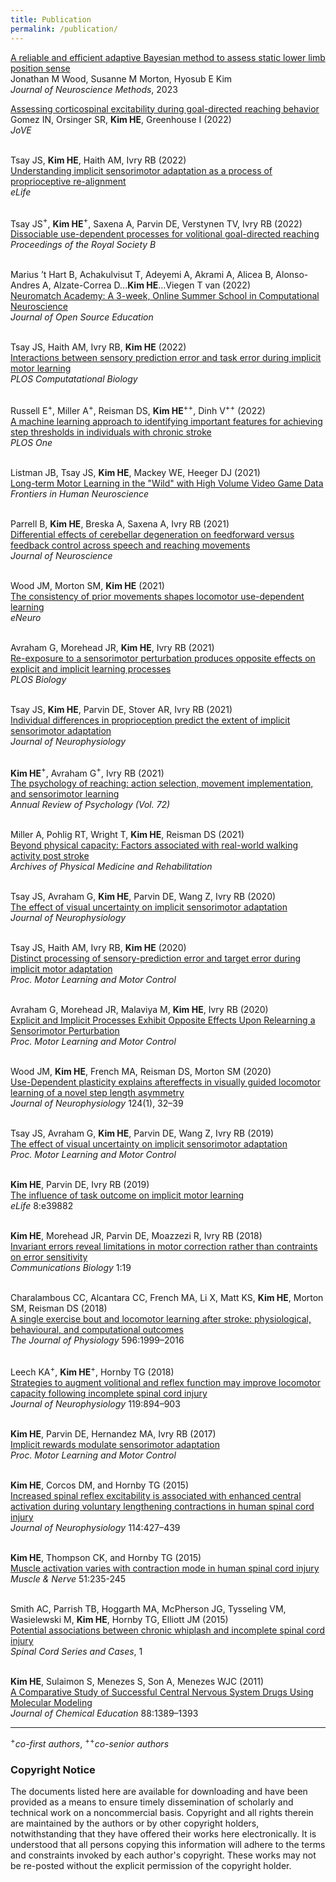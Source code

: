```yaml
---
title: Publication
permalink: /publication/
---
```


 
[A reliable and efficient adaptive Bayesian method to assess static lower limb position sense][1]   
Jonathan M Wood, Susanne M Morton, Hyosub E Kim  
*Journal of Neuroscience Methods*, 2023

[Assessing corticospinal excitability during goal-directed reaching behavior][2] 
Gomez IN, Orsinger SR, **Kim HE**, Greenhouse I (2022)  
*JoVE*  
&nbsp;  

Tsay JS, **Kim HE**, Haith AM, Ivry RB (2022)   
[Understanding implicit sensorimotor adaptation as a process of proprioceptive re-alignment][3]   
*eLife*  
&nbsp;  

Tsay JS$^{+}$, **Kim HE**$^{+}$, Saxena A, Parvin DE, Verstynen TV, Ivry RB (2022)   
[Dissociable use-dependent processes for volitional goal-directed reaching][4]  
*Proceedings of the Royal Society B*  
&nbsp;  

  
Marius ’t Hart B, Achakulvisut T, Adeyemi A, Akrami A, Alicea B, Alonso-Andres A, Alzate-Correa D...**Kim HE**...Viegen T van (2022)  
[Neuromatch Academy: A 3-week, Online Summer School in Computational Neuroscience][5]  
*Journal of Open Source Education*  
&nbsp;  


Tsay JS, Haith AM, Ivry RB, **Kim HE** (2022)  
[Interactions between sensory prediction error and task error during implicit motor learning][6]  
*PLOS Computatational Biology*  
&nbsp;

Russell E$^{+}$, Miller A$^{+}$, Reisman DS, **Kim HE**$^{+ +}$, Dinh V$^{+ +}$ (2022)  
[A machine learning approach to identifying important features for achieving step thresholds in individuals with chronic stroke][7]  
*PLOS One*    
&nbsp;   

Listman JB, Tsay JS, **Kim HE**, Mackey WE, Heeger DJ (2021)  
[Long-term Motor Learning in the "Wild" with High Volume Video Game Data][8]  
*Frontiers in Human Neuroscience*  
&nbsp;

Parrell B, **Kim HE**, Breska A, Saxena A, Ivry RB (2021)  
[Differential effects of cerebellar degeneration on feedforward versus feedback control across speech and reaching movements][9]  
*Journal of Neuroscience*  
&nbsp; 

Wood JM, Morton SM, **Kim HE** (2021)  
[The consistency of prior movements shapes locomotor use-dependent learning][10]  
*eNeuro*  
&nbsp;

Avraham G, Morehead JR, **Kim HE**, Ivry RB (2021)  
[Re-exposure to a sensorimotor perturbation produces opposite effects on explicit and implicit learning processes][11]   
*PLOS Biology*  
&nbsp;

Tsay JS, **Kim HE**, Parvin DE, Stover AR, Ivry RB (2021)  
[Individual differences in proprioception predict the extent of implicit sensorimotor adaptation][12]   
*Journal of Neurophysiology*  
&nbsp;  

**Kim HE**$^{+}$, Avraham G$^{+}$, Ivry RB (2021)   
[The psychology of reaching: action selection, movement implementation, and sensorimotor learning][13]  
*Annual Review of Psychology (Vol. 72)*  
&nbsp;  

Miller A, Pohlig RT, Wright T, **Kim HE**, Reisman DS (2021)  
[Beyond physical capacity: Factors associated with real-world walking activity post stroke][14]  
*Archives of Physical Medicine and Rehabilitation*  
&nbsp;  

Tsay JS, Avraham G, **Kim HE**, Parvin DE, Wang Z, Ivry RB (2020)  
[The effect of visual uncertainty on implicit sensorimotor adaptation][15]   
*Journal of Neurophysiology*   
&nbsp;  
  

Tsay JS, Haith AM, Ivry RB, **Kim HE** (2020)   
[Distinct processing of sensory-prediction error and target error during implicit motor adaptation][16]  
*Proc. Motor Learning and Motor Control*  
&nbsp; 

Avraham G, Morehead JR, Malaviya M, **Kim HE**, Ivry RB (2020)  
[Explicit and Implicit Processes Exhibit Opposite Effects Upon Relearning a Sensorimotor Perturbation][17]  
*Proc. Motor Learning and Motor Control*  
&nbsp; 

Wood JM, **Kim HE**, French MA, Reisman DS, Morton SM (2020)  
[Use-Dependent plasticity explains aftereffects in visually guided locomotor learning of a novel step length asymmetry][18]  
*Journal of Neurophysiology* 124(1), 32–39

&nbsp;  
Tsay JS, Avraham G, **Kim HE**, Parvin DE, Wang Z, Ivry RB (2019)  
[The effect of visual uncertainty on implicit sensorimotor adaptation][19]  
*Proc. Motor Learning and Motor Control*

&nbsp;   
**Kim HE**, Parvin DE, Ivry RB (2019)  
[The influence of task outcome on implicit motor learning][20]  
*eLife* 8:e39882  
  
&nbsp;  
**Kim HE**, Morehead JR, Parvin DE, Moazzezi R, Ivry RB (2018)  
[Invariant errors reveal limitations in motor correction rather than contraints on error sensitivity][21]  
*Communications Biology* 1:19

&nbsp;  
Charalambous CC, Alcantara CC, French MA, Li X, Matt KS, **Kim HE**, Morton SM, Reisman DS (2018)  
[A single exercise bout and locomotor learning after stroke: physiological, behavioural, and computational outcomes][22]  
*The Journal of Physiology* 596:1999–2016 

&nbsp;  
Leech KA$^{+}$, **Kim HE**$^{+}$, Hornby TG (2018)  
[Strategies to augment volitional and reflex function may improve locomotor capacity following incomplete spinal cord injury][23]  
*Journal of Neurophysiology* 119:894–903 

&nbsp;  
**Kim HE**, Parvin DE, Hernandez MA, Ivry RB (2017)  
[Implicit rewards modulate sensorimotor adaptation][24]  
*Proc. Motor Learning and Motor Control*

&nbsp;  
**Kim HE**, Corcos DM, and Hornby TG (2015)  
[Increased spinal reflex excitability is associated with enhanced central activation during voluntary lengthening contractions in human spinal cord injury][25]  
*Journal of Neurophysiology* 114:427–439

&nbsp;  
**Kim HE**, Thompson CK, and Hornby TG (2015)  
[Muscle activation varies with contraction mode in human spinal cord injury][26]  
*Muscle & Nerve* 51:235-245

&nbsp;  
Smith AC, Parrish TB, Hoggarth MA, McPherson JG, Tysseling VM, Wasielewski M, **Kim HE**, Hornby TG, Elliott JM (2015)  
[Potential associations between chronic whiplash and incomplete spinal cord injury][27]  
*Spinal Cord Series and Cases*, 1

&nbsp;  
**Kim HE**, Sulaimon S, Menezes S, Son A, Menezes WJC (2011)  
[A Comparative Study of Successful Central Nervous System Drugs Using Molecular Modeling][28]  
*Journal of Chemical Education* 88:1389–1393  

---

$^{+}$*co-first authors*, $^{++}$*co-senior authors*

  


  [1]: https://www.biorxiv.org/content/10.1101/2023.01.23.525102v1
  [2]: https://review.jove.com/t/64238/assessing-corticospinal-excitability-during-goal-directed-reaching
  [3]: https://elifesciences.org/articles/76639
  [4]: https://royalsocietypublishing.org/doi/10.1098/rspb.2022.0415
  [5]: https://jose.theoj.org/papers/10.21105/jose.00118
  [6]: https://journals.plos.org/ploscompbiol/article?id=10.1371/journal.pcbi.1010005
  [7]: http://Russell%20E$%5E%7B+%7D$,%20Miller%20A$%5E%7B+%7D$,%20Reisman%20DS,%20**Kim%20HE**$%5E%7B+%20+%7D$,%20Dinh%20V$%5E%7B+%20+%7D$%20%282022%29%20%20%20%5BA%20machine%20learning%20approach%20to%20identifying%20important%20features%20for%20achieving%20step%20thresholds%20in%20individuals%20with%20chronic%20stroke%5D%5B1%5D%20%20%20*medRxiv*%20%20%20&nbsp;
  [8]: https://www.frontiersin.org/articles/10.3389/fnhum.2021.777779/full
  [9]: https://osf.io/abhyd/
  [10]: https://www.eneuro.org/content/early/2021/07/30/ENEURO.0265-20.2021
  [11]: https://journals.plos.org/plosbiology/article/comments?id=10.1371/journal.pbio.3001147
  [12]: https://osf.io/rdjsq/
  [13]: https://osf.io/fjtdh/
  [14]: https://osf.io/vem8h/
  [15]: https://osf.io/8z36c/
  [16]: http://www.motor-conference.org/openconf.php
  [17]: http://www.motor-conference.org/openconf.php
  [18]: https://osf.io/b74nc/
  [19]: https://osf.io/dj9g5/
  [20]: https://osf.io/fu9c3/
  [21]: https://osf.io/j3xmz/
  [22]: https://osf.io/ber7m/
  [23]: https://osf.io/d4zbw/
  [24]: https://osf.io/fc2xj/
  [25]: https://osf.io/erhx9/
  [26]: https://osf.io/cvr7u/
  [27]: https://osf.io/s79qa/
  [28]: https://osf.io/ugawt/


### Copyright Notice

The documents listed here are available for downloading and have been provided as a means to ensure timely dissemination of scholarly and technical work on a noncommercial basis. Copyright and all rights therein are maintained by the authors or by other copyright holders, notwithstanding that they have offered their works here electronically. It is understood that all persons copying this information will adhere to the terms and constraints invoked by each author's copyright. These works may not be re-posted without the explicit permission of the copyright holder.
